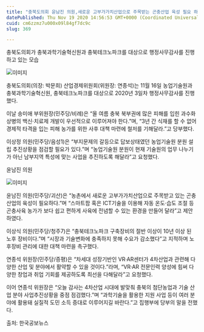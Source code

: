 ```yaml
---
title: "충북도의회 윤남진 의원,새로운 고부가가치산업으로 주목받는 곤충산업 육성 필요 하다”"
datePublished: Thu Nov 19 2020 14:56:53 GMT+0000 (Coordinated Universal Time)
cuid: cm6zzmz7u000x09l84gf7dc9c
slug: 369

---
```



충북도의회가 충북과학기술혁신원과 충북테크노파크를 대상으로 행정사무감사를 진행하고 있는 모습

![이미지](https://cdn.hashnode.com/res/hashnode/image/upload/v1739248476046/7e4a915a-dd00-4b41-9efd-2769fec0d478.jpeg)

충북도의회(의장: 박문희) 산업경제위원회(위원장: 연종석)는 11월 16일 농업기술원과 충북과학기술혁신원, 충북테크노파크를 대상으로 2020년 3일차 행정사무감사를 진행했다.

이날 송미애 부위원장(민주당/비례)은 “올 여름 충북 북부권에 많은 피해를 입힌 과수화상병의 백신·치료제 개발이 우선적으로 이루어져야 한다.”며, “3년 간 식재를 할 수 없어 경제적 타격을 입는 피해 농가를 위한 사후 대책 마련에 철저를 기해달라.”고 당부했다.

이상정 의원(민주당/음성1)은 “부지문제의 갈등으로 답보상태였던 농업기술원 분원 설립 추진상황을 점검할 필요가 있다.”며 “농업기술원 분원이 현재 기술원의 업무 나누기가 아닌 남부지역 특성에 맞는 사업을 추진하도록 해달라”고 요청했다.

윤남진 의원

![이미지](https://cdn.hashnode.com/res/hashnode/image/upload/v1739248477716/291778a7-b490-4cf9-8bf8-fbea792d6108.jpeg)

윤남진 의원(민주당/괴산)은 “농촌에서 새로운 고부가가치산업으로 주목받고 있는 곤충산업의 육성이 필요하다.”며 “스마트팜 혹은 ICT기술을 이용해 자동 온도·습도 조절 등 곤충사육 농가가 보다 쉽고 편하게 사육에 전념할 수 있는 환경을 만들어 달라”고 제안하였다.

이상식 의원(민주당/청주7)은 “충북테크노파크 구축장비의 절반 이상이 10년 이상 된 노후 장비이다.”며 “시장과 기술변화에 충족하지 못해 수요가 감소했다”고 지적하며 노후장비 관리에 대한 대책 마련을 촉구했다.

연종석 위원장(민주당/증평)은 “차세대 성장기반인 VR·AR센터가 4차산업과 관련해 다양한 산업 및 분야에서 활약할 수 있을 것이다.”라며, “VR·AR 전문인력 양성에 힘써 다양한 창업과 취업 기회를 제공하도록 최선을 다해달라”고 요청했다.

이어 연종석 위원장은 “오늘 감사는 4차산업 시대에 발맞춰 충북의 첨단농업과 기술 산업 분야 사업추진상황을 중점 점검했다.”며 “과학기술을 활용한 지원 사업 등이 여러 분야에 활용돼 실질적 도민 소득 증대로 이루어지길 바란다.”고 집행부에 당부의 말을 전했다.

출처: 한국공보뉴스